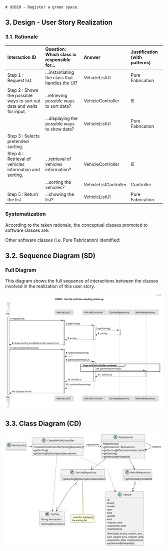 `# US020 - Register a green space. 
`
## 3. Design - User Story Realization 

### 3.1. Rationale


| Interaction ID                                                          | Question: Which class is responsible for...          | Answer                | Justification (with patterns) |
|:------------------------------------------------------------------------|:-----------------------------------------------------|:----------------------|:------------------------------|
| Step 1 : Request list.  		                                              | ...instantiating the class that handles the UI?      | VehicleListUI         | Pure Fabrication              |
| Step 2 : Shows the possible ways to sort out data and  waits for input. | ..retrieving possible ways to sort data?             | VehicleController     | IE                            |
|                                                                         | 	...displaying the possible ways to show data?						 | VehicleListUI         | Pure Fabrication              |
| Step 3 : Selects pretended sorting.                                     |                                                      |                       |                               |
| Step 4 : Retrieval of vehicles information and sorting.                 | ...retrieval of vehicles information?                | VehicleController     | IE                            |
|                                                                         | ...sorting the vehicles?                             | VehicleListController | Controller                    |
| Step 5 : Return the list.                                               | ...showing the list?                                 | VehicleListUI         | Pure Fabrication              |

### Systematization ##

According to the taken rationale, the conceptual classes promoted to software classes are: 



Other software classes (i.e. Pure Fabrication) identified: 




## 3.2. Sequence Diagram (SD)



### Full Diagram

This diagram shows the full sequence of interactions between the classes involved in the realization of this user story.

![Sequence Diagram - Full](svg/us008-sequence-diagram-full.svg)


## 3.3. Class Diagram (CD)

![Class Diagram](svg/us008-class-diagram.svg)